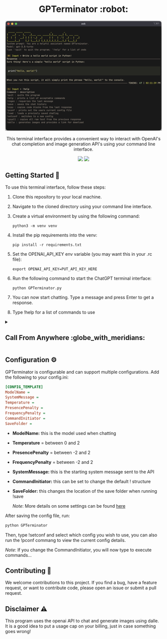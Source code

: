 <h1 align="center">GPTerminator :robot:</h1>
<p align="center">
   <img src="./imgs/cmd_example.png" width="600" />
</p>
<p align="center">This terminal interface provides a convenient way to interact with OpenAI's chat completion and image generation API's using your command line interface.</p>
<p align="center">
   <img src="https://img.shields.io/github/last-commit/AineeJames/ChatGPTerminator?style=for-the-badge&logo=github&color=7dc4e4&logoColor=D9E0EE&labelColor=302D41" />
   <img src="https://img.shields.io/github/stars/AineeJames/ChatGPTerminator?style=for-the-badge&logo=apachespark&color=eed49f&logoColor=D9E0EE&labelColor=302D41" />
</p>


## Getting Started :rocket:

To use this terminal interface, follow these steps:

1. Clone this repository to your local machine.
2. Navigate to the cloned directory using your command line interface.
3. Create a virtual environment by using the following command:

   ```
   python3 -m venv venv
   ```

4. Install the pip requirements into the venv:

   ```
   pip install -r requirements.txt
   ```

5. Set the OPENAI_API_KEY env variable (you may want this in your .rc file):

   ```
   export OPENAI_API_KEY=PUT_API_KEY_HERE
   ```

6. Run the following command to start the ChatGPT terminal interface:

   ```
   python GPTerminator.py
   ```

7. You can now start chatting. Type a message and press Enter to get a response.

8. Type !help for a list of commands to use

<details><summary><h2>Call From Anywhere :globe_with_meridians:</h2></summary>


In order you call the script from anywhere, you can alter your .rc file by adding a function:

   ```zsh
   ask () {
       cd path/to/ChatGPTerminator
       source venv/bin/activate
       python GPTerminator.py
       deactivate
       cd $OLDPWD
   }
   ```

</details>


## Configuration :gear:

GPTerminator is configurable and can support multiple configurations. Add the following to your config.ini:

   ```ini
   [CONFIG_TEMPLATE]
   ModelName = 
   SystemMessage = 
   Temperature =
   PresencePenalty = 
   FrequencyPenalty = 
   CommandInitiator = 
   SaveFolder = 
   ```

- **ModelName:** this is the model used when chatting
- **Temperature** = between 0 and 2
- **PresencePenalty** = between -2 and 2
- **FrequencyPenalty** = between -2 and 2
- **SystemMessage:** this is the starting system message sent to the API
- **CommandInitiator:** this can be set to change the default !<cmd> structure
- **SaveFolder:** this changes the location of the save folder when running !save

   _Note_: More details on some settings can be found [here](https://platform.openai.com/docs/api-reference/chat/create)

After saving the config file, run:
   ```zsh
   python GPTerminator
   ```
Then, type !setconf and select which config you wish to use, you can also run the !pconf commang to view the current config details.

_Note_: If you change the CommandInitiator, you will now type <CommandInitiator><cmd> to execute commands...


## Contributing :raised_hands:

We welcome contributions to this project. If you find a bug, have a feature request, or want to contribute code, please open an issue or submit a pull request.

## Disclaimer :warning: 

This program uses the openai API to chat and generate images using dalle. It is a good idea to put a usage cap on your billing, just in case something goes wrong!
